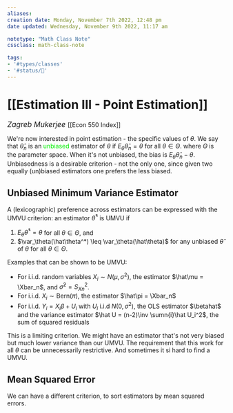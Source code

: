 ```yaml
---
aliases:
creation date: Monday, November 7th 2022, 12:48 pm
date updated: Wednesday, November 9th 2022, 11:17 am

notetype: "Math Class Note"
cssclass: math-class-note

tags: 
- '#types/classes'
- '#status/🚧'
---
```


# [[Estimation III - Point Estimation]]
<span style = "font-size:120%"><i >Zagreb Mukerjee </i></span>
[[Econ 550 Index]]

We're now interested in point estimation - the specific values of $\theta$. We say that $\hat\theta_n$ is an <font color=gree>unbiased</font> estimator of $\theta$ if $E_\theta\hat\theta_n = \theta$ for all $\theta \in \Theta$. where $\Theta$ is the parameter space. When it's not unbiased, the bias is $E_\theta \hat\theta_n - \theta$. Unbiasedness is a desirable criterion - not the only one, since given two equally (un)biased estimators one prefers the less biased. 

## Unbiased Minimum Variance Estimator

A (lexicographic) preference across estimators can be expressed with the UMVU criterion: an estimator $\hat\theta^*$ is UMVU if 
1) $E_\theta\hat\theta^* = \theta$ for all $\theta \in \Theta$, and 
2) $\var_\theta(\hat\theta^*) \leq \var_\theta(\hat\theta)$  for any unbiased $\hat \theta$ of $\theta$ for all $\theta \in \Theta$. 

Examples that can be shown to be UMVU:
- For i.i.d. random variables $X_i \sim N(\mu, \sigma^2)$, the estimator $\hat\mu = \Xbar_n$, and $\hat\sigma^2 = S^2_{Xn}$. 
- For i.i.d. $X_i \sim \text{Bern}(\pi)$, the estimator $\hat\pi = \Xbar_n$ 
- For i.i.d. $Y_i = X_i \beta + U_i$ with $U_i$ i.i.d $N(0,\sigma^2)$, the OLS estimator $\betahat$ and the variance estimator $\hat U = (n-2)\inv \sumn{i}\hat U_i^2$, the sum of squared residuals

This is a limiting criterion. We might have an estimator that's not very biased but much lower variance than our UMVU. The requirement that this work for all $\theta$ can be unnecessarily restrictive. And sometimes it si hard to find a UMVU. 


## Mean Squared Error

We can have a different criterion, to sort estimators by mean squared errors. 